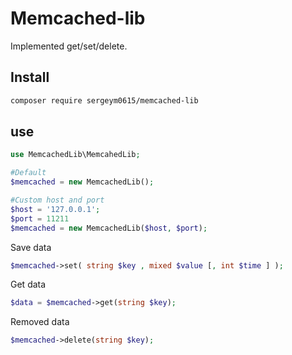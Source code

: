 # Memcached-lib

Implemented get/set/delete. 

## Install

```bash
composer require sergeym0615/memcached-lib
```

## use

```php
use MemcachedLib\MemcahedLib;

#Default
$memcached = new MemcachedLib();

#Custom host and port
$host = '127.0.0.1';
$port = 11211
$memcached = new MemcachedLib($host, $port);
```
Save data
```php
$memcached->set( string $key , mixed $value [, int $time ] );
```
Get data
```php
$data = $memcached->get(string $key);
```
Removed data
```php
$memcached->delete(string $key);
```
